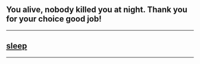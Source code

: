 ## You alive, nobody killed you at night. Thank you for your choice good job!
---
## [sleep](wakeup.md)

---
